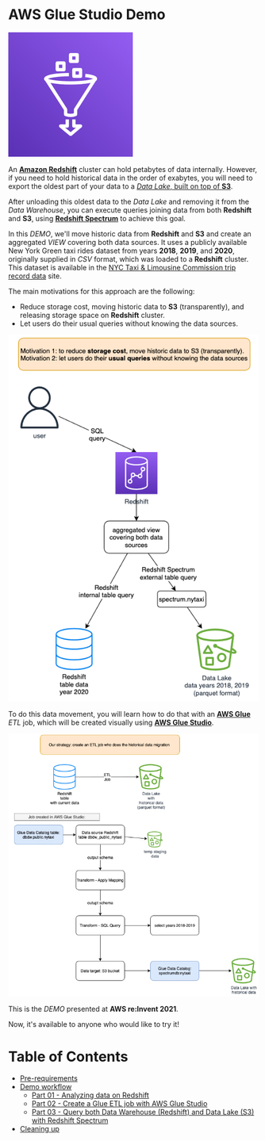 # AWS Glue Studio Demo

![AWS Glue Studio Demo - Cover](assets/images/01-cover-aws-glue.png)

An [**Amazon Redshift**](https://aws.amazon.com/redshift/) cluster can hold petabytes of data internally. However, if you need to hold historical data in the order of exabytes, you will need to export the oldest part of your data to a [*Data Lake*, built on top of **S3**](https://aws.amazon.com/big-data/datalakes-and-analytics/datalakes/).

After unloading this oldest data to the *Data Lake* and removing it from the *Data Warehouse*, you can execute queries joining data from both **Redshift** and **S3**, using [**Redshift Spectrum**](https://docs.aws.amazon.com/redshift/latest/dg/c-using-spectrum.html) to achieve this goal.

In this *DEMO*, we'll move historic data from **Redshift** and **S3** and create an aggregated *VIEW* covering both data sources. It uses a publicly available New York Green taxi rides dataset from years **2018**, **2019**, and **2020**, originally supplied in *CSV* format, which was loaded to a **Redshift** cluster. This dataset is available in the [NYC Taxi & Limousine Commission trip record data](https://www1.nyc.gov/site/tlc/about/tlc-trip-record-data.page) site.

The main motivations for this approach are the following:   
- Reduce storage cost, moving historic data to **S3** (transparently), and releasing storage space on **Redshift** cluster.
- Let users do their usual queries without knowing the data sources.

![AWS Glue Studio Demo - solution & motivation](assets/images/00a-solution-and-motivations.png)

To do this data movement, you will learn how to do that with an [**AWS Glue**](https://aws.amazon.com/glue/) *ETL* job, which will be created visually using [**AWS Glue Studio**](https://docs.aws.amazon.com/glue/latest/ug/what-is-glue-studio.html).

![AWS Glue Studio Demo - workflow](assets/images/00b-solution-workflow.png)

This is the *DEMO* presented at **AWS re:Invent 2021**.

Now, it's available to anyone who would like to try it!

# Table of Contents

- [Pre-requirements](/contents/pre-requirements.md)
- [Demo workflow](/contents/demo-workflow.md)
  - [Part 01 - Analyzing data on Redshift](/contents/demo-workflow.md#part-01---analyzing-data-on-redshift)
  - [Part 02 - Create a Glue ETL job with AWS Glue Studio](/contents/demo-workflow.md#part-02---create-a-glue-etl-job-with-aws-glue-studio)
  - [Part 03 - Query both Data Warehouse (Redshift) and Data Lake (S3) with Redshift Spectrum](/contents/demo-workflow.md#part-03---query-both-data-warehouse-redshift-and-data-lake-s3-with-redshift-spectrum)
- [Cleaning up](/contents/cleaning-up.md)
